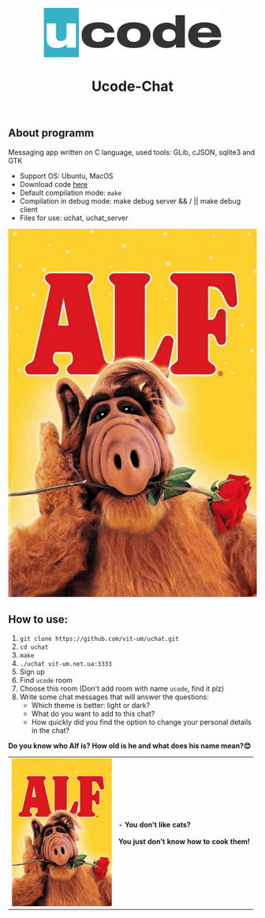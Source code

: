 <p align="center">
    <a href="https://ucode.world/en/" target="_blank">
        <img src="ucode_logo_minimal.png?raw=true" height="100px">
    </a>
    <h1 align="center">Ucode-Chat</h1>
    <br>
</p>

## About programm

Messaging app written on C language, used tools: GLib, cJSON, sqlite3 and GTK  

- Support OS: Ubuntu, MacOS
- Download code [here](.)
- Default compilation mode: `make`
- Compilation in debug mode: make debug server && / || make debug client
- Files for use: uchat, uchat_server

[![Watch the video](Alf.jpg)](https://www.youtube.com/embed/nfWz2LhWfvM)

## How to use:
1. `git clone https://github.com/vit-um/uchat.git`
2. `cd uchat`
3. `make`
4. `./uchat vit-um.net.ua:3333`
5. Sign up
6. Find `ucode` room
7. Choose this room (Don't add room with name `ucode`, find it plz)
8. Write some chat messages that will answer the questions:
	+ Which theme is better: light or dark?
	+ What do you want to add to this chat?
	+ How quickly did you find the option to change your personal details in the chat?

**Do you know who Alf is? How old is he and what does his name mean?😊**

<table>
	<tr>
		<td>
<a><img src="Alf.jpg" height="300px"></a>
		</td>
		<td>
<b>- You don’t like cats? <BR><BR>You just don't know how to cook them!</b>			
 		</td>
	</tr>
</table>

